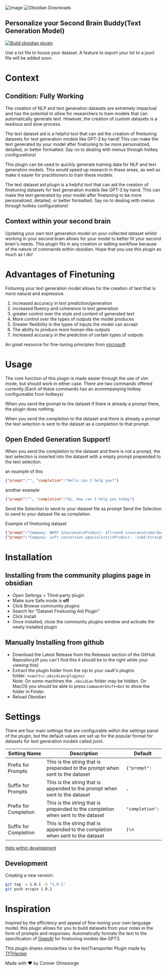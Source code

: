 
![image](https://user-images.githubusercontent.com/88785126/203184536-9199f720-a03b-423b-9bf6-81a68c7fbd28.png)
![Obsidian Downloads](https://img.shields.io/badge/dynamic/json?logo=obsidian&color=%23483699&label=downloads&query=%24%5B%22obsidian-dataset-aid%22%5D.downloads&url=https%3A%2F%2Fraw.githubusercontent.com%2Fobsidianmd%2Fobsidian-releases%2Fmaster%2Fcommunity-plugin-stats.json)


## Personalize your Second Brain Buddy(Text Generation Model)

[![Build obsidian plugin](https://github.com/conneroisu/Text-Dataset-Aid-Plugin/actions/workflows/release.yml/badge.svg)](https://github.com/conneroisu/Text-Dataset-Aid-Plugin/actions/workflows/release.yml)

Use a txt file to house your dataset. A feature to export your txt to a jsonl file will be added soon.

# Context 
## Condition: Fully Working	
The creation of NLP and text generation datasets are extremely impactual and has the potential to allow for researchers to train models that can automatically generate text. However, the creation of custom datasets is a teadious and slow process.

The text dataset aid is a helpful tool that can aid the creation of finetuning datasets for text generation models like GPT-3 by hand! This can make the text generated by your model after finetuning to be more personalized, detailed, or better formatted. Say no to dealing with menus through hotkey configurations!

This plugin can be used to quickly generate training data for NLP and text generation models. This would speed up research in these areas, as well as make it easier for practitioners to train these models.

The text dataset aid plugin is a helpful tool that can aid the creation of finetuning datasets for text generation models like GPT-3 by hand. This can make the text generated by your model after finetuning to be more personalized, detailed, or better formatted. Say no to dealing with menus through hotkey configurations!

## Context within your second brain 
Updating your own text generation model on your collected dataset whilst working in your second brain allows for your model to better fit your second brain's needs. This plugin fits in any creation or editing workflow because of the nature of commands within obsidian. Hope that you use this plugin as much as I do!

# Advantages of Finetuning
Fintuning your text generation model allows for the creation of text that is more natural and expressive. 
1. increased accuracy in text prediction/generation 
2. increased fluency and coherence in text generation
3. greater control over the style and content of generated text
4. More control over the types of outputs the model produces
5. Greater flexibility in the types of inputs the model can accept
6. The ability to produce more human-like outputs
7. Increased accuracy in the prediction of certain types of outputs

An great resource for fine-tuning principles from [microsoft](https://learn.microsoft.com/en-us/azure/cognitive-services/openai/how-to/prepare-dataset)

# Usage
The core function of this plugin is made easier through the use of vim mode, but should work in either case. 
There are two commands offered currently:(Each of these commands has an acommpanying hotkey configureable from hotkeys) 

When you send the prompt to the dataset if there is already a prompt there, the plugin does nothing. 

When you send the completion to the dataset and there is already a prompt the text selection is sent to the dataset as a completion to that prompt.

## Open Ended Generation Support!
When you send the completion to the dataset  and there is not a prompt, the text selection is inserted into the dataset with a empty prompt prepended to the text selection.

an example of this 
```json
{"prompt":"", "completion":"Hello can I help you?"}
```
another example 
```json 
{"prompt":"", "completion":"Hi, How can I help you today"}
```

Send the Selection to send to your dataset file as prompt
Send the Selection to send to your dataset file as completion


Example of finetuning dataset
```json
{"prompt":"Company: BHFF insurance\nProduct: allround insurance\nAd:One stop shop for all your insurance needs!\nSupported:", "completion":" yes"}
{"prompt":"Company: Loft conversion specialists\nProduct: -\nAd:Straight teeth in weeks!\nSupported:", "completion":" no"}
```

# Installation
## Installing from the community plugins page in obsidian
-   Open Settings > Third-party plugin
-   Make sure Safe mode is **off**
-   Click Browse community plugins
-   Search for "Dataset Finetuning Aid Plugin"
-   Click Install
-   Once installed, close the community plugins window and activate the newly installed plugin
## Manually Installing from github 
-   Download the Latest Release from the Releases section of the GitHub Repository(if you can't find this it should be to the right while your viewing this)
-   Extract the plugin folder from the zip to your vault's plugins folder: `<vault>/.obsidian/plugins/`  
    Note: On some machines the `.obsidian` folder may be hidden. On MacOS you should be able to press `Command+Shift+Dot` to show the folder in Finder.
-   Reload Obsidian

# Settings
There are four main settings that are configurable within the settings panel of the plugin, but the default values are set up for the popular format for datasets for text generation models called jsonl.

| Setting Name          | Description                                                                     | Default       |
| --------------------- | ------------------------------------------------------------------------------- | ------------- |
| Prefix for Prompts    | This is the string that is prepended to the prompt when sent to the dataset     | `{"prompt":`    |
| Suffix for Prompts    | This is the string that is appended to the prompt when sent to the dataset      | `,`             |
| Prefix for Completion | This is the string that is prepended to the completion when sent to the dataset | `"completion":` |
| Suffix for Completion | This is the string that is appended to the completion when sent to the dataset  | `}\n`              |


[Help within development](https://github.com/TfTHacker/obsidian42-text-transporter/blob/main/src/features/transporterFunctions.ts)

## Development 

Creating a new version:

```bash
git tag -a 1.0.1 -m "1.0.1"
git push origin 1.0.1
```
# Inspiration

Inspired by the efficiency and appeal of fine-tuning your own language model, this plugin allows for you to build datasets from your notes in the form of prompts and responses. Automatically formats the text to the specification of [OpenAI](https://openai.com/) for finetuning models like GPT3.

This plugin shares simularities to the textTransporter Plugin made by [TfTHacker](https://github.com/TfTHacker/obsidian42-text-transporter/)



Made with ❤️ by Conner Ohnesorge
